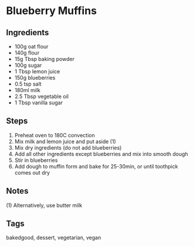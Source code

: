 # Blueberry Muffins

## Ingredients

* 100g oat flour
* 140g flour
* 15g Tbsp baking powder 
* 100g sugar
* 1 Tbsp lemon juice
* 150g blueberries
* 0.5 tsp salt
* 180ml milk
* 2.5 Tbsp vegetable oil
* 1 Tbsp vanilla sugar 

## Steps

1. Preheat oven to 180C convection
2. Mix milk and lemon juice and put aside (1)
3. Mix dry ingredients (do not add blueberries)
4. Add all other ingredients except blueberries and mix into smooth dough
5. Stir in blueberries
6. Add dough to muffin form and bake for 25-30min, or until toothpick comes out dry

## Notes

(1) Alternatively, use butter milk

## Tags
bakedgood, dessert, vegetarian, vegan
